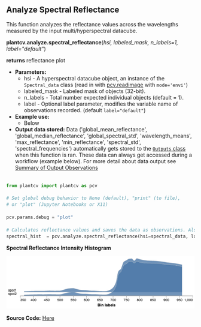## Analyze Spectral Reflectance 

This function analyzes the reflectance values across the wavelengths measured by the input multi/hyperspectral datacube.

**plantcv.analyze.spectral_reflectance**(*hsi, labeled_mask, n_labels=1, label="default"*)

**returns** reflectance plot

- **Parameters:**
    - hsi           - A hyperspectral datacube object, an instance of the `Spectral_data` class (read in with [pcv.readimage](read_image.md) with `mode='envi'`)
    - labeled_mask  - Labeled mask of objects (32-bit).
    - n_labels      - Total number expected individual objects (default = 1).
    - label         - Optional label parameter, modifies the variable name of observations recorded. (default `label="default"`)
- **Example use:**
    - Below 
- **Output data stored:** Data ('global_mean_reflectance', 'global_median_reflectance', 'global_spectral_std', 'wavelength_means', 'max_reflectance', 
    'min_reflectance', 'spectral_std', 'spectral_frequencies') automatically gets stored to the 
    [`Outputs` class](outputs.md) when this function is ran. 
    These data can always get accessed during a workflow (example below). For more detail about data output see [Summary of Output Observations](output_measurements.md#summary-of-output-observations)

```python

from plantcv import plantcv as pcv

# Set global debug behavior to None (default), "print" (to file), 
# or "plot" (Jupyter Notebooks or X11)

pcv.params.debug = "plot"

# Calculates reflectance values and saves the data as observations. Also provides a histogram of this data
spectral_hist  = pcv.analyze.spectral_reflectance(hsi=spectral_data, labeled_mask=mask, n_labels=2, label="spot")

```

**Spectral Reflectance Intensity Histogram**

![Screenshot](img/documentation_images/analyze_spectral_reflectance/spectral_plot.png)

**Source Code:** [Here](https://github.com/danforthcenter/plantcv/blob/main/plantcv/plantcv/analyze/spectral_reflectance.py)
